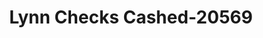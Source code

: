 ---
f_zip-code: 1902
f_state-code: MA
title: Lynn Checks Cashed-20569
f_phone: 781-477-1860
f_city-only: Lynn
f_address: 2 Lafayette Park Lynn
f_location-unique-id: '20569'
slug: lynn-checks-cashed-20569
updated-on: '2024-05-30T13:46:58.046Z'
created-on: '2024-05-30T13:36:59.803Z'
published-on: '2024-05-30T13:54:32.469Z'
f_city-state: cms/city/lynn-ma.md
f_company: cms/company/lynn-checks-cashed.md
f_state: cms/state/massachusetts.md
layout: '[payday-loan].html'
tags: payday-loan
---